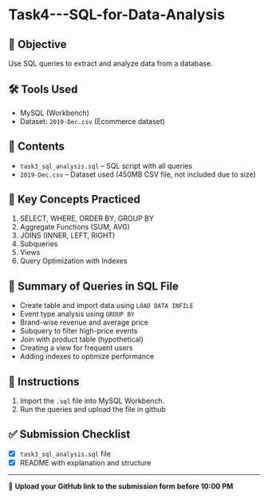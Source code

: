 # Task4---SQL-for-Data-Analysis

## 🎯 Objective
Use SQL queries to extract and analyze data from a database.

## 🛠 Tools Used
- MySQL (Workbench)
- Dataset: `2019-Dec.csv` (Ecommerce dataset)

## 📂 Contents
- `task3_sql_analysis.sql` – SQL script with all queries
- `2019-Dec.csv` – Dataset used (450MB CSV file, not included due to size)

## 🧠 Key Concepts Practiced
1. SELECT, WHERE, ORDER BY, GROUP BY
2. Aggregate Functions (SUM, AVG)
3. JOINS (INNER, LEFT, RIGHT)
4. Subqueries
5. Views
6. Query Optimization with Indexes

## 📄 Summary of Queries in SQL File
- Create table and import data using `LOAD DATA INFILE`
- Event type analysis using `GROUP BY`
- Brand-wise revenue and average price
- Subquery to filter high-price events
- Join with product table (hypothetical)
- Creating a view for frequent users
- Adding indexes to optimize performance

## 📸 Instructions
1. Import the `.sql` file into MySQL Workbench.
2. Run the queries and upload the file in github

## ✅ Submission Checklist
- [x] `task3_sql_analysis.sql` file
- [x] README with explanation and structure

---
🔗 **Upload your GitHub link to the submission form before 10:00 PM**
